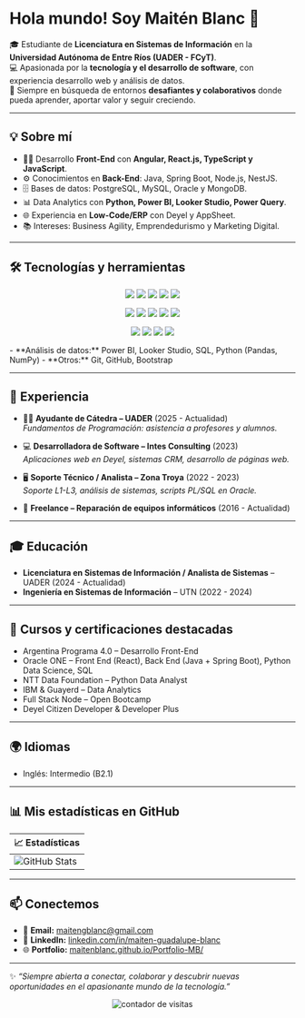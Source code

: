 # Hola mundo! Soy Maitén Blanc 👋  

🎓 Estudiante de **Licenciatura en Sistemas de Información** en la **Universidad Autónoma de Entre Ríos (UADER - FCyT)**.  
💻 Apasionada por la **tecnología y el desarrollo de software**, con experiencia desarrollo web y análisis de datos.  
🚀 Siempre en búsqueda de entornos **desafiantes y colaborativos** donde pueda aprender, aportar valor y seguir creciendo.  

---

## 💡 Sobre mí
- 👩‍💻 Desarrollo **Front-End** con **Angular, React.js, TypeScript y JavaScript**.  
- ⚙️ Conocimientos en **Back-End**: Java, Spring Boot, Node.js, NestJS.  
- 🗄️ Bases de datos: PostgreSQL, MySQL, Oracle y MongoDB.  
- 📊 Data Analytics con **Python, Power BI, Looker Studio, Power Query**.  
- 🌐 Experiencia en **Low-Code/ERP** con Deyel y AppSheet.  
- 📚 Intereses: Business Agility, Emprendedurismo y Marketing Digital.  

---

## 🛠️ Tecnologías y herramientas
<p align="center">
  <!-- Lenguajes -->
  <img src="https://img.shields.io/badge/Java-007396?style=for-the-badge&logo=openjdk&logoColor=white"/>
  <img src="https://img.shields.io/badge/Python-3776AB?style=for-the-badge&logo=python&logoColor=white"/>
  <img src="https://img.shields.io/badge/JavaScript-F7DF1E?style=for-the-badge&logo=javascript&logoColor=black"/>
  <img src="https://img.shields.io/badge/TypeScript-3178C6?style=for-the-badge&logo=typescript&logoColor=white"/>
  <img src="https://img.shields.io/badge/PHP-777BB4?style=for-the-badge&logo=php&logoColor=white"/>
</p>

<p align="center">
  <!-- Frameworks -->
  <img src="https://img.shields.io/badge/React-61DAFB?style=for-the-badge&logo=react&logoColor=black"/>
  <img src="https://img.shields.io/badge/Angular-DD0031?style=for-the-badge&logo=angular&logoColor=white"/>
  <img src="https://img.shields.io/badge/Node.js-339933?style=for-the-badge&logo=node.js&logoColor=white"/>
  <img src="https://img.shields.io/badge/NestJS-E0234E?style=for-the-badge&logo=nestjs&logoColor=white"/>
  <img src="https://img.shields.io/badge/Spring_Boot-6DB33F?style=for-the-badge&logo=springboot&logoColor=white"/>
</p>

<p align="center">
  <!-- Bases de datos -->
  <img src="https://img.shields.io/badge/MySQL-4479A1?style=for-the-badge&logo=mysql&logoColor=white"/>
  <img src="https://img.shields.io/badge/PostgreSQL-336791?style=for-the-badge&logo=postgresql&logoColor=white"/>
  <img src="https://img.shields.io/badge/Oracle-F80000?style=for-the-badge&logo=oracle&logoColor=white"/>
  <img src="https://img.shields.io/badge/MongoDB-47A248?style=for-the-badge&logo=mongodb&logoColor=white"/>
</p>
- **Análisis de datos:** Power BI, Looker Studio, SQL, Python (Pandas, NumPy)  
- **Otros:** Git, GitHub, Bootstrap  

---

## 📂 Experiencia
- 👩‍🏫 **Ayudante de Cátedra – UADER** (2025 - Actualidad)  
  *Fundamentos de Programación: asistencia a profesores y alumnos.*  

- 💻 **Desarrolladora de Software – Intes Consulting** (2023)  
  *Aplicaciones web en Deyel, sistemas CRM, desarrollo de páginas web.*  

- 🖥️ **Soporte Técnico / Analista – Zona Troya** (2022 - 2023)  
  *Soporte L1-L3, análisis de sistemas, scripts PL/SQL en Oracle.*  

- 🔧 **Freelance – Reparación de equipos informáticos** (2016 - Actualidad)  

---

## 🎓 Educación
- **Licenciatura en Sistemas de Información / Analista de Sistemas** – UADER (2024 - Actualidad)  
- **Ingeniería en Sistemas de Información** – UTN (2022 - 2024)  

---

## 📜 Cursos y certificaciones destacadas
- Argentina Programa 4.0 – Desarrollo Front-End  
- Oracle ONE – Front End (React), Back End (Java + Spring Boot), Python Data Science, SQL  
- NTT Data Foundation – Python Data Analyst  
- IBM & Guayerd – Data Analytics  
- Full Stack Node – Open Bootcamp  
- Deyel Citizen Developer & Developer Plus  

---

## 🌍 Idiomas
- Inglés: Intermedio (B2.1)

---
## 📊 Mis estadísticas en GitHub

| 📈 Estadísticas |
|-----------------|
| ![GitHub Stats](https://github-readme-stats.vercel.app/api?username=MaitenBlanc&show_icons=true&theme=tokyonight) |

---

## 📫 Conectemos
- 📧 **Email:** [maitengblanc@gmail.com](mailto:maitengblanc@gmail.com)  
- 💼 **LinkedIn:** [linkedin.com/in/maiten-guadalupe-blanc](https://www.linkedin.com/in/maiten-guadalupe-blanc)  
- 🌐 **Portfolio:** [maitenblanc.github.io/Portfolio-MB/](https://maitenblanc.github.io/Portfolio-MB/)  

---

✨ *“Siempre abierta a conectar, colaborar y descubrir nuevas oportunidades en el apasionante mundo de la tecnología.”*  
<p align="center">
  <img src="https://komarev.com/ghpvc/?username=TU-USUARIO&label=Visitas%20al%20perfil&color=0e75b6&style=flat" alt="contador de visitas" />
</p>
